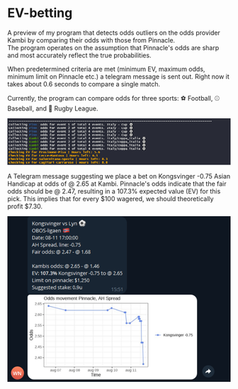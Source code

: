 # EV-betting
A preview of my program that detects odds outliers on the odds provider Kambi by comparing their odds with those from Pinnacle.  
The program operates on the assumption that Pinnacle's odds are sharp and most accurately reflect the true probabilities.

When predetermined criteria are met (minimum EV, maximum odds, minimum limit on Pinnacle etc.) a telegram message is sent out. 
Right now it takes about 0.6 seconds to compare a single match.

Currently, the program can compare odds for three sports: ⚽ Football, ⚾ Baseball, and 🏉 Rugby League.

![R Console](./Screenshot_R_console.png)


A Telegram message suggesting we place a bet on Kongsvinger -0.75 Asian Handicap at odds of @ 2.65 at Kambi. Pinnacle's odds indicate that the fair odds should be @ 2.47, resulting in a 107.3% expected value (EV) for this pick. This implies that for every $100 wagered, we should theoretically profit $7.30.


![Telegram Message](./Screenshot_telegram.png)

